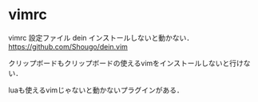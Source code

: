 # vimrc
vimrc 設定ファイル
dein インストールしないと動かない．
https://github.com/Shougo/dein.vim

クリップボードもクリップボードの使えるvimをインストールしないと行けない．

luaも使えるvimじゃないと動かないプラグインがある．
